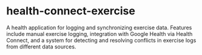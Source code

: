 # health-connect-exercise
A health application for logging and synchronizing exercise data. Features include manual exercise logging, integration with Google Health via Health Connect, and a system for detecting and resolving conflicts in exercise logs from different data sources.

